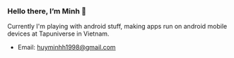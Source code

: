 ### Hello there, I’m Minh 👋

Currently I'm playing with android stuff, making apps run on android mobile devices at Tapuniverse in Vietnam.
- Email: huyminhh1998@gmail.com

<!---
minhpham1908/minhpham1908 is a ✨ special ✨ repository because its `README.md` (this file) appears on your GitHub profile.
You can click the Preview link to take a look at your changes.
--->
